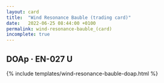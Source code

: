 ```yaml
---
layout: card
title:  "Wind Resonance Bauble (trading card)"
date:   2022-06-25 08:44:00 +0100
permalink: wind-resonance-bauble_(card)
incomplete: true
---
```


## DOAp &middot; EN-027 U

{% include templates/wind-resonance-bauble-doap.html %}